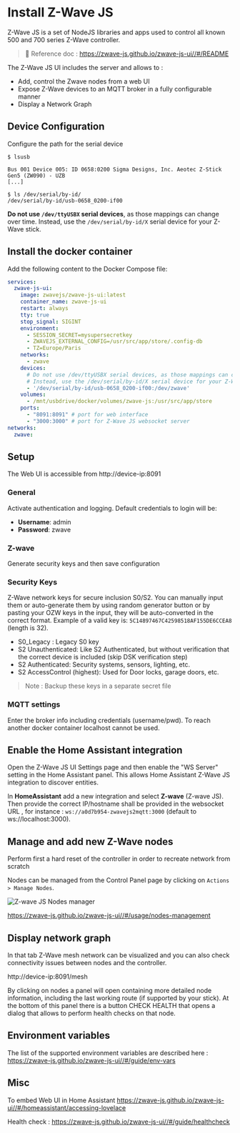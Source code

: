 # Install Z-Wave JS

Z-Wave JS is a set of NodeJS libraries and apps used to control all known 500 and 700 series Z-Wave controller.

> :memo: Reference doc :
> https://zwave-js.github.io/zwave-js-ui//#/README

The Z-Wave JS UI includes the server and allows to :
- Add, control the Zwave nodes from a web UI
- Expose Z-Wave devices to an MQTT broker in a fully configurable manner
- Display a Network Graph

## Device Configuration

Configure the path for the serial device

```
$ lsusb

Bus 001 Device 005: ID 0658:0200 Sigma Designs, Inc. Aeotec Z-Stick Gen5 (ZW090) - UZB
[...]

$ ls /dev/serial/by-id/
/dev/serial/by-id/usb-0658_0200-if00
```

**Do not use `/dev/ttyUSBX` serial devices**, as those mappings can change over time.
Instead, use the `/dev/serial/by-id/X` serial device for your Z-Wave stick.

## Install the docker container

Add the following content to the Docker Compose file:

``` yml
services:
  zwave-js-ui:
    image: zwavejs/zwave-js-ui:latest
    container_name: zwave-js-ui
    restart: always
    tty: true
    stop_signal: SIGINT
    environment:
      - SESSION_SECRET=mysupersecretkey
      - ZWAVEJS_EXTERNAL_CONFIG=/usr/src/app/store/.config-db
      - TZ=Europe/Paris
    networks:
      - zwave
    devices:
      # Do not use /dev/ttyUSBX serial devices, as those mappings can change over time.
      # Instead, use the /dev/serial/by-id/X serial device for your Z-Wave stick.
      - '/dev/serial/by-id/usb-0658_0200-if00:/dev/zwave'
    volumes:
      - /mnt/usbdrive/docker/volumes/zwave-js:/usr/src/app/store
    ports:
      - "8091:8091" # port for web interface
      - "3000:3000" # port for Z-Wave JS websocket server
networks:
  zwave: 
```

## Setup

The Web UI is accessible from http://device-ip:8091

### General

Activate authentication and logging.
Default credentials to login will be:
- **Username**: admin
- **Password**: zwave

### Z-wave

Generate security keys and then save configuration

### Security Keys 

Z-Wave network keys for secure inclusion S0/S2. You can manually input them or auto-generate them by using random generator button or by pasting your OZW keys in the input, they will be auto-converted in the correct format. Example of a valid key is: `5C14897467C42598518AF155DE6CCEA8` (length is 32).

- S0_Legacy : Legacy S0 key
- S2 Unauthenticated: Like S2 Authenticated, but without verification that the correct device is included (skip DSK verification step)
- S2 Authenticated: Security systems, sensors, lighting, etc.
- S2 AccessControl (highest): Used for Door locks, garage doors, etc.

> Note : Backup these keys in a separate secret file

### MQTT settings

Enter the broker info including credentials (username/pwd). 
To reach another docker container localhost cannot be used.

## Enable the Home Assistant integration

Open the Z-Wave JS UI Settings page and then enable the "WS Server" setting in the Home Assistant panel. This allows Home Assistant Z-Wave JS integration to discover entities.

In **HomeAssistant** add a new integration and select **Z-wave** (Z-wave JS).
Then provide the correct IP/hostname shall be provided in the websocket URL , for instance : `ws://a0d7b954-zwavejs2mqtt:3000` (default to ws://localhost:3000).

## Manage and add new Z-Wave nodes 

Perform first a hard reset of the controller in order to recreate network from scratch

Nodes can be managed from the Control Panel page by clicking on `Actions > Manage Nodes`.

![Z-wave JS Nodes manager](https://zwave-js.github.io/zwave-js-ui/_images/nodes_manager.png)

https://zwave-js.github.io/zwave-js-ui//#/usage/nodes-management

## Display network graph

In that tab Z-Wave mesh network can be visualized and you can also check connectivity issues between nodes and the controller.

http://device-ip:8091/mesh

By clicking on nodes  a panel will open containing more detailed node information, including the last working route (if supported by your stick). At the bottom of this panel there is a button CHECK HEALTH that opens a dialog that allows to perform health checks on that node.

## Environment variables

The list of the supported environment variables are described here :
https://zwave-js.github.io/zwave-js-ui//#/guide/env-vars

## Misc

To embed Web UI in Home Assistant
https://zwave-js.github.io/zwave-js-ui//#/homeassistant/accessing-lovelace

Health check :
https://zwave-js.github.io/zwave-js-ui//#/guide/healthcheck
